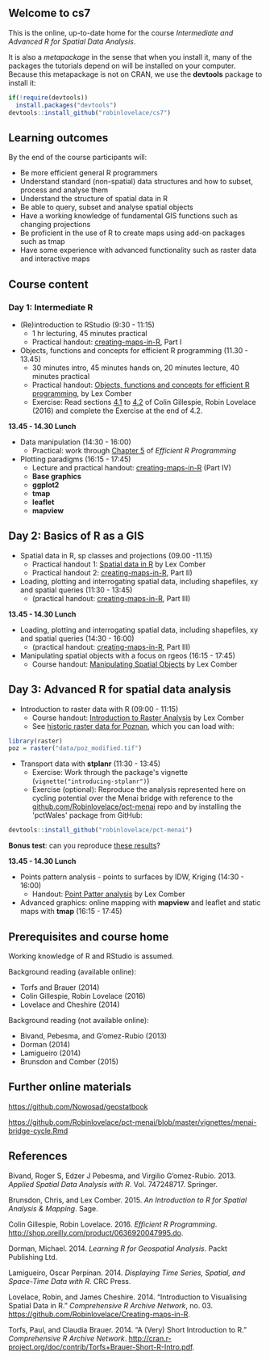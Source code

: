 
<!-- README.md is generated from README.Rmd. Please edit that file -->
Welcome to cs7
--------------

This is the online, up-to-date home for the course *Intermediate and Advanced R for Spatial Data Analysis*.

It is also a *metapackage* in the sense that when you install it, many of the packages the tutorials depend on will be installed on your computer. Because this metapackage is not on CRAN, we use the **devtools** package to install it:

``` r
if(!require(devtools))
  install.packages("devtools")
devtools::install_github("robinlovelace/cs7")
```

Learning outcomes
-----------------

By the end of the course participants will:

-   Be more efficient general R programmers
-   Understand standard (non-spatial) data structures and how to subset, process and analyse them
-   Understand the structure of spatial data in R
-   Be able to query, subset and analyse spatial objects
-   Have a working knowledge of fundamental GIS functions such as changing projections
-   Be proficient in the use of R to create maps using add-on packages such as tmap
-   Have some experience with advanced functionality such as raster data and interactive maps

Course content
--------------

### Day 1: Intermediate R

-   (Re)introduction to RStudio (9:30 - 11:15)
    -   1 hr lecturing, 45 minutes practical
    -   Practical handout: [creating-maps-in-R](https://github.com/Robinlovelace/Creating-maps-in-R), Part I
-   Objects, functions and concepts for efficient R programming (11.30 - 13.45)
    -   30 minutes intro, 45 minutes hands on, 20 minutes lecture, 40 minutes practical
    -   Practical handout: [Objects, functions and concepts for efficient R programming](https://www.dropbox.com/s/w9ol2by7b7civr6/Objects_Functions.pdf?dl=0), by Lex Comber
    -   Exercise: Read sections [4.1](https://csgillespie.github.io/efficientR/efficient-set-up.html#top-5-tips-for-an-efficient-r-set-up) to [4.2](https://csgillespie.github.io/efficientR/efficient-set-up.html#operating-system) of Colin Gillespie, Robin Lovelace (2016) and complete the Exercise at the end of 4.2.

**13.45 - 14.30 Lunch**

-   Data manipulation (14:30 - 16:00)
    -   Practical: work through [Chapter 5](https://csgillespie.github.io/efficientR/efficient-data-carpentry.html) of *Efficient R Programming*
-   Plotting paradigms (16:15 - 17:45)
    -   Lecture and practical handout: [creating-maps-in-R](https://github.com/Robinlovelace/Creating-maps-in-R) (Part IV)
    -   **Base graphics**
    -   **ggplot2**
    -   **tmap**
    -   **leaflet**
    -   **mapview**

Day 2: Basics of R as a GIS
---------------------------

-   Spatial data in R, sp classes and projections (09.00 -11.15)
    -   Practical handout 1: [Spatial data in R](https://www.dropbox.com/s/9eozr5slpj638es/Manipluating_Spatial_Objects.pdf?dl=0) by Lex Comber
    -   Practical handout 2: [creating-maps-in-R](https://github.com/Robinlovelace/Creating-maps-in-R), Part II)
-   Loading, plotting and interrogating spatial data, including shapefiles, xy and spatial queries (11:30 - 13:45)
    -   (practical handout: [creating-maps-in-R](https://github.com/Robinlovelace/Creating-maps-in-R), Part III)

**13.45 - 14.30 Lunch**

-   Loading, plotting and interrogating spatial data, including shapefiles, xy and spatial queries (14:30 - 16:00)
    -   (practical handout: [creating-maps-in-R](https://github.com/Robinlovelace/Creating-maps-in-R), Part III)
-   Manipulating spatial objects with a focus on rgeos (16:15 - 17:45)
    -   Course handout: [Manipulating Spatial Objects](https://www.dropbox.com/s/9eozr5slpj638es/Manipluating_Spatial_Objects.pdf?dl=0) by Lex Comber

Day 3: Advanced R for spatial data analysis
-------------------------------------------

-   Introduction to raster data with R (09:00 - 11:15)
    -   Course handout: [Introduction to Raster Analysis](https://www.dropbox.com/s/obn45ov7kpos5to/Raster_Analysis.pdf?dl=0) by Lex Comber
    -   See [historic raster data for Poznan](https://github.com/Robinlovelace/Creating-maps-in-R/blob/master/data/poz_modified.tif), which you can load with:

``` r
library(raster)
poz = raster("data/poz_modified.tif")
```

<!-- - Spatio-temporal data with **spacetime** (11:30 - 13:45) -->
-   Transport data with **stplanr** (11:30 - 13:45)
    -   Exercise: Work through the package's vignette (`vignette("introducing-stplanr")`)
    -   Exercise (optional): Reproduce the analysis represented here on cycling potential over the Menai bridge with reference to the [github.com/Robinlovelace/pct-menai](https://github.com/Robinlovelace/pct-menai/blob/master/vignettes/menai-bridge-cycle.Rmd) repo and by installing the 'pctWales' package from GitHub:

``` r
devtools::install_github("robinlovelace/pct-menai")
```

**Bonus test**: can you reproduce [these results](http://rpubs.com/RobinLovelace/189307)?

**13.45 - 14.30 Lunch**

-   Points pattern analysis - points to surfaces by IDW, Kriging (14:30 - 16:00)
    -   Handout: [Point Patter analysis](https://www.dropbox.com/s/gn1i21rsvipbwom/Point_Pattern.pdf?dl=0) by Lex Comber
-   Advanced graphics: online mapping with **mapview** and leaflet and static maps with **tmap** (16:15 - 17:45)

Prerequisites and course home
-----------------------------

Working knowledge of R and RStudio is assumed.

Background reading (available online):

-   Torfs and Brauer (2014)
-   Colin Gillespie, Robin Lovelace (2016)
-   Lovelace and Cheshire (2014)

Background reading (not available online):

-   Bivand, Pebesma, and G’omez-Rubio (2013)
-   Dorman (2014)
-   Lamigueiro (2014)
-   Brunsdon and Comber (2015)

Further online materials
------------------------

<https://github.com/Nowosad/geostatbook>

<https://github.com/Robinlovelace/pct-menai/blob/master/vignettes/menai-bridge-cycle.Rmd>

References
----------

Bivand, Roger S, Edzer J Pebesma, and Virgilio G’omez-Rubio. 2013. *Applied Spatial Data Analysis with R*. Vol. 747248717. Springer.

Brunsdon, Chris, and Lex Comber. 2015. *An Introduction to R for Spatial Analysis & Mapping*. Sage.

Colin Gillespie, Robin Lovelace. 2016. *Efficient R Programming*. <http://shop.oreilly.com/product/0636920047995.do>.

Dorman, Michael. 2014. *Learning R for Geospatial Analysis*. Packt Publishing Ltd.

Lamigueiro, Oscar Perpinan. 2014. *Displaying Time Series, Spatial, and Space-Time Data with R*. CRC Press.

Lovelace, Robin, and James Cheshire. 2014. “Introduction to Visualising Spatial Data in R.” *Comprehensive R Archive Network*, no. 03. <https://github.com/Robinlovelace/Creating-maps-in-R>.

Torfs, Paul, and Claudia Brauer. 2014. “A (Very) Short Introduction to R.” *Comprehensive R Archive Network*. <http://cran.r-project.org/doc/contrib/Torfs+Brauer-Short-R-Intro.pdf>.
